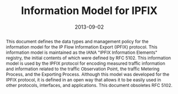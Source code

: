 ---
title:  Information Model for IPFIX
authors:
  - B. Claise
  - B. Trammell
publication: IETF Proposed Standard Request for Comments 7012
publication_short: RFC 7012
date: 2013-09-02
image: 
image_preview: 
math: false
selected: false

abstract: This document defines the data types and management policy for the information model for the IP Flow Information Export (IPFIX) protocol.  This information model is maintained as the IANA "IPFIX Information Elements" registry, the initial contents of which were defined by RFC 5102.  This information model is used by the IPFIX protocol for encoding measured traffic information and information related to the traffic Observation Point, the traffic Metering Process, and the Exporting Process.  Although this model was developed for the IPFIX protocol, it is defined in an open way that allows it to be easily used in other protocols, interfaces, and applications.  This document obsoletes RFC 5102.

url_pdf: http://tools.ietf.org/pdf/rfc7012
url_custom:
    -
        name: IETF
        url: http://datatracker.ietf.org/doc/rfc7012
---